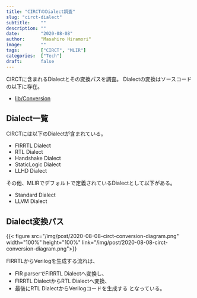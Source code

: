 ```yaml
---
title: "CIRCTのDialect調査"
slug: "circt-dialect"
subtitle:    ""
description: ""
date:        "2020-08-08"
author:      "Masahiro Hiramori"
image:       ""
tags:        ["CIRCT", "MLIR"]
categories:  ["Tech"]
draft:       false
---
```


CIRCTに含まれるDialectとその変換パスを調査。
Dialectの変換はソースコードの以下に存在。
- [lib/Conversion](https://github.com/llvm/circt/tree/master/lib/Conversion)

## Dialect一覧

CIRCTには以下のDialectが含まれている。
- FIRRTL Dialect
- RTL Dialect
- Handshake Dialect
- StaticLogic Dialect
- LLHD Dialect

その他、MLIRでデフォルトで定義されているDialectとして以下がある。
- Standard Dialect
- LLVM Dialect

## Dialect変換パス

{{< figure src="/img/post/2020-08-08-circt-conversion-diagram.png" width="100%" height="100%"
    link="/img/post/2020-08-08-circt-conversion-diagram.png">}}

FIRRTLからVerilogを生成する流れは、
- FIR parserでFIRRTL Dialectへ変換し、
- FIRRTL DialectからRTL Dialectへ変換、
- 最後にRTL DialectからVerilogコードを生成する
となっている。
